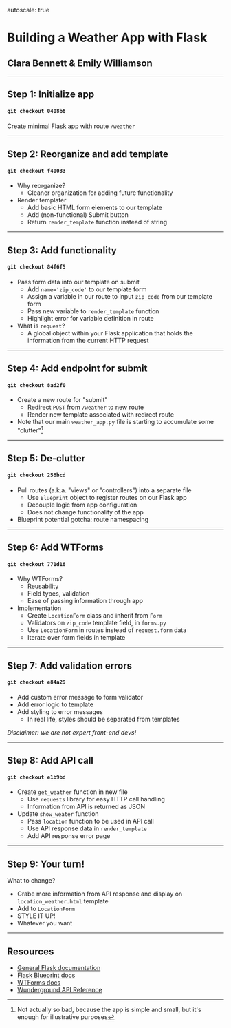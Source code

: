 autoscale: true

# Building a Weather App with Flask

## Clara Bennett & Emily Williamson

---

## Step 1: Initialize app
#### `git checkout 0408b8`

Create minimal Flask app with route `/weather`

---

## Step 2: Reorganize and add template
#### `git checkout f40033`

* Why reorganize?
    - Cleaner organization for adding future functionality
* Render templater
    - Add basic HTML form elements to our template
    - Add (non-functional) Submit button
    - Return `render_template` function instead of string

---

## Step 3: Add functionality
#### `git checkout 84f6f5`

* Pass form data into our template on submit
    - Add `name='zip_code'` to our template form
    - Assign a variable in our route to input `zip_code` from our template form
    - Pass new variable to `render_template` function
    - Highlight error for variable definition in route
* What is `request`?
    - A global object within your Flask application that holds the information from the current HTTP request

---

## Step 4: Add endpoint for submit
#### `git checkout 8ad2f0`

* Create a new route for "submit"
    - Redirect `POST` from `/weather` to new route
    - Render new template associated with redirect route
* Note that our main `weather_app.py` file is starting to accumulate some "clutter"[^1]

[^1]: Not actually so bad, because the app is simple and small, but it's enough for illustrative purposes

---

## Step 5: De-clutter
#### `git checkout 258bcd`

* Pull routes (a.k.a. "views" or "controllers") into a separate file
    - Use `Blueprint` object to register routes on our Flask app
    - Decouple logic from app configuration
    - Does not change functionality of the app
* Blueprint potential gotcha: route namespacing

---

## Step 6: Add WTForms
#### `git checkout 771d18`

* Why WTForms?
    - Reusability
    - Field types, validation
    - Ease of passing information through app
* Implementation
    - Create `LocationForm` class and inherit from `Form`
    - Validators on `zip_code` template field, in `forms.py`
    - Use `LocationForm` in routes instead of `request.form` data
    - Iterate over form fields in template

---

## Step 7: Add validation errors
#### `git checkout e84a29`

* Add custom error message to form validator
* Add error logic to template
* Add styling to error messages
    - In real life, styles should be separated from templates

_Disclaimer: we are not expert front-end devs!_

---

## Step 8: Add API call
#### `git checkout e1b9bd`

* Create `get_weather` function in new file
    - Use `requests` library for easy HTTP call handling
    - Information from API is returned as JSON
* Update `show_weater` function
    - Pass `location` function to be used in API call
    - Use API response data in `render_template`
    - Add API response error page

---

## Step 9: Your turn!

What to change?
* Grabe more information from API response and display on `location_weather.html` template
* Add to `LocationForm`
* STYLE IT UP!
* Whatever you want

---

## Resources

* [General Flask documentation](http://flask.pocoo.org/docs/)
* [Flask Blueprint docs](http://flask.pocoo.org/docs/blueprints/)
* [WTForms docs](http://wtforms.readthedocs.org/en/latest/)
* [Wunderground API Reference](http://www.wunderground.com/weather/api/
)
